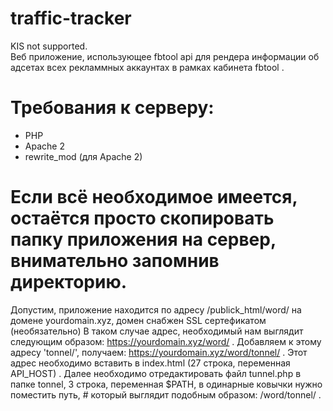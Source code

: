 # traffic-tracker
 KIS not supported.  
 Веб приложение, использующее fbtool api
 для рендера информации об адсетах всех рекламмных аккаунтах
 в рамках кабинета fbtool .

# Требования к серверу:
 - PHP
 - Apache 2
 - rewrite_mod (для Apache 2)

# Если всё необходимое имеется, остаётся просто скопировать папку приложения на сервер, внимательно запомнив директорию.
 Допустим, приложение находится по адресу /publick_html/word/ на домене yourdomain.xyz, домен снабжен SSL сертефикатом (необязательно)
 В таком случае адрес, необходимый нам выглядит следующим образом: https://yourdomain.xyz/word/ .
 Добавляем к этому адресу 'tonnel/', получаем: https://yourdomain.xyz/word/tonnel/ .
 Этот адрес необходимо вставить в index.html (27 строка, переменная API_HOST) .
 Далее необходимо отредактировать файл tunnel.php в папке tonnel, 3 строка, переменная $PATH, в одинарные ковычки нужно поместить путь, # который выглядит подобным образом: /word/tonnel/ .
